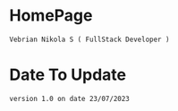 # HomePage
``` Vebrian Nikola S ( FullStack Developer ) ```
# Date To Update 
```
version 1.0 on date 23/07/2023
```
